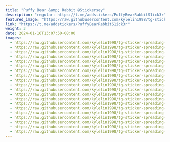 ```yaml
---
title: "Puffy Bear &amp; Rabbit @Stickersey"
description: "regular: https://t.me/addstickers/PuffyBearRabbitS1ick3r"
featured_image: "https://raw.githubusercontent.com/kylelin1998/tg-sticker-spreading-worldwide-images/main/img/7a63b006-eeb9-4e56-b501-1e3e2b10cf2d.jpg"
link: "https://t.me/addstickers/PuffyBearRabbitS1ick3r"
weight: 3
date: 2024-01-16T13:07:50+08:00
images:
  - https://raw.githubusercontent.com/kylelin1998/tg-sticker-spreading-worldwide-images/main/img/7a63b006-eeb9-4e56-b501-1e3e2b10cf2d.jpg
  - https://raw.githubusercontent.com/kylelin1998/tg-sticker-spreading-worldwide-images/main/img/2c0b89c6-b2c8-46f7-a516-5c03ca4fec6f.jpg
  - https://raw.githubusercontent.com/kylelin1998/tg-sticker-spreading-worldwide-images/main/img/8491c72a-e531-44c5-9a1a-62fb3286ec2a.jpg
  - https://raw.githubusercontent.com/kylelin1998/tg-sticker-spreading-worldwide-images/main/img/75b57b76-d26a-4980-a84b-b65bffb4b2d4.jpg
  - https://raw.githubusercontent.com/kylelin1998/tg-sticker-spreading-worldwide-images/main/img/d048eaf0-c052-489b-a39c-f269da802a14.jpg
  - https://raw.githubusercontent.com/kylelin1998/tg-sticker-spreading-worldwide-images/main/img/388fa757-dbb8-4b15-b0c7-fecda3a62988.jpg
  - https://raw.githubusercontent.com/kylelin1998/tg-sticker-spreading-worldwide-images/main/img/e131d9a3-9337-42e6-bd67-197fec2fd7f9.jpg
  - https://raw.githubusercontent.com/kylelin1998/tg-sticker-spreading-worldwide-images/main/img/edbc054e-f7c4-4a66-8ecd-80bacf492074.jpg
  - https://raw.githubusercontent.com/kylelin1998/tg-sticker-spreading-worldwide-images/main/img/f156f640-08c8-4bfa-8a82-1734afac3449.jpg
  - https://raw.githubusercontent.com/kylelin1998/tg-sticker-spreading-worldwide-images/main/img/562f9932-c3c6-4593-9943-628a619169e4.jpg
  - https://raw.githubusercontent.com/kylelin1998/tg-sticker-spreading-worldwide-images/main/img/47f15509-3fe6-44de-b9aa-a7aafbec8b1e.jpg
  - https://raw.githubusercontent.com/kylelin1998/tg-sticker-spreading-worldwide-images/main/img/c0e054cc-000d-4e96-a154-0a6571b369d1.jpg
  - https://raw.githubusercontent.com/kylelin1998/tg-sticker-spreading-worldwide-images/main/img/a7c520e1-577e-4f09-82bf-9f4adf39fe7d.jpg
  - https://raw.githubusercontent.com/kylelin1998/tg-sticker-spreading-worldwide-images/main/img/bbcd22df-0c54-4a4a-8ac5-5b65287854c2.jpg
  - https://raw.githubusercontent.com/kylelin1998/tg-sticker-spreading-worldwide-images/main/img/4c9f42ee-cf01-4fc5-887a-bffef3982ea7.jpg
  - https://raw.githubusercontent.com/kylelin1998/tg-sticker-spreading-worldwide-images/main/img/4ad93d08-f87f-4f35-b1bf-d91767cdbecc.jpg
  - https://raw.githubusercontent.com/kylelin1998/tg-sticker-spreading-worldwide-images/main/img/9c66b827-17ba-4c1e-af96-63500ccc2433.jpg
  - https://raw.githubusercontent.com/kylelin1998/tg-sticker-spreading-worldwide-images/main/img/df694558-7255-40fe-960c-83478e8db9cd.jpg
  - https://raw.githubusercontent.com/kylelin1998/tg-sticker-spreading-worldwide-images/main/img/b98021f8-6fff-4134-bbd0-5393ba06d6e0.jpg
  - https://raw.githubusercontent.com/kylelin1998/tg-sticker-spreading-worldwide-images/main/img/cb4147e7-f67a-4f80-a8f7-f9a86e7ba1ba.jpg
---
```

